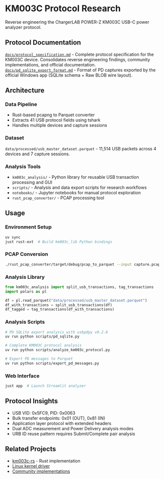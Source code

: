 # KM003C Protocol Research

Reverse engineering the ChargerLAB POWER-Z KM003C USB-C power analyzer protocol.

## Protocol Documentation

[`docs/protocol_specification.md`](docs/protocol_specification.md) - Complete protocol specification for the KM003C device. Consolidates reverse engineering findings, community implementations, and official documentation.
[`docs/pd_sqlite_export_format.md`](docs/pd_sqlite_export_format.md) - Format of PD captures exported by the official Windows app (SQLite schema + Raw BLOB wire layout).

## Architecture

### Data Pipeline
- Rust-based pcapng to Parquet converter 
- Extracts 41 USB protocol fields using tshark
- Handles multiple devices and capture sessions

### Dataset
`data/processed/usb_master_dataset.parquet` - 11,514 USB packets across 4 devices and 7 capture sessions.

### Analysis Tools
- `km003c_analysis/` - Python library for reusable USB transaction processing and GUI
- `scripts/` - Analysis and data export scripts for research workflows
- `notebooks/` - Jupyter notebooks for manual protocol exploration
- `rust_pcap_converter/` - PCAP processing tool

## Usage

### Environment Setup
```bash
uv sync
just rust-ext  # Build km003c_lib Python bindings
```

### PCAP Conversion
```bash
./rust_pcap_converter/target/debug/pcap_to_parquet --input capture.pcapng
```

### Analysis Library
```python
from km003c_analysis import split_usb_transactions, tag_transactions
import polars as pl

df = pl.read_parquet("data/processed/usb_master_dataset.parquet")
df_with_transactions = split_usb_transactions(df)
df_tagged = tag_transactions(df_with_transactions)
```

### Analysis Scripts
```bash
# PD SQLite export analysis with usbpdpy v0.2.0
uv run python scripts/pd_sqlite.py

# Complete KM003C protocol analysis
uv run python scripts/analyze_km003c_protocol.py

# Export PD messages to Parquet
uv run python scripts/export_pd_messages.py
```

### Web Interface
```bash
just app  # Launch Streamlit analyzer
```

## Protocol Insights

- USB VID: 0x5FC9, PID: 0x0063
- Bulk transfer endpoints: 0x01 (OUT), 0x81 (IN)
- Application layer protocol with extended headers
- Dual ADC measurement and Power Delivery analysis modes
- URB ID reuse pattern requires Submit/Complete pair analysis

## Related Projects

- [km003c-rs](https://github.com/okhsunrog/km003c-rs) - Rust implementation
- [Linux kernel driver](https://kernel.googlesource.com/pub/scm/linux/kernel/git/akpm/mm/+/refs/tags/mm-everything-2023-12-29-21-56/drivers/hwmon/powerz.c)
- [Community implementations](docs/protocol_specification.md#community-contributions)
